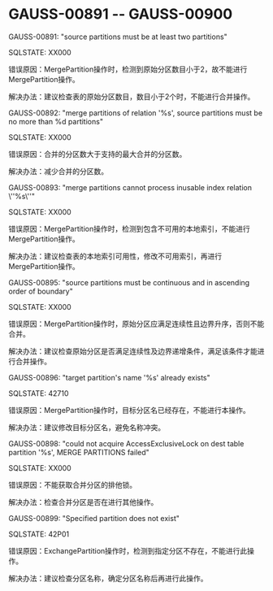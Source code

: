 # GAUSS-00891 -- GAUSS-00900

GAUSS-00891: "source partitions must be at least two partitions"

SQLSTATE: XX000

错误原因：MergePartition操作时，检测到原始分区数目小于2，故不能进行MergePartition操作。

解决办法：建议检查表的原始分区数目，数目小于2个时，不能进行合并操作。

GAUSS-00892: "merge partitions of relation '%s', source partitions must be no more than %d partitions"

SQLSTATE: XX000

错误原因：合并的分区数大于支持的最大合并的分区数。

解决办法：减少合并的分区数。

GAUSS-00893: "merge partitions cannot process inusable index relation \\''%s\\''"

SQLSTATE: XX000

错误原因：MergePartition操作时，检测到包含不可用的本地索引，不能进行MergePartition操作。

解决办法：建议检查表的本地索引可用性，修改不可用索引，再进行MergePartition操作。

GAUSS-00895: "source partitions must be continuous and in ascending order of boundary"

SQLSTATE: XX000

错误原因：MergePartition操作时，原始分区应满足连续性且边界升序，否则不能合并。

解决办法：建议检查原始分区是否满足连续性及边界递增条件，满足该条件才能进行合并操作。

GAUSS-00896: "target partition's name '%s' already exists"

SQLSTATE: 42710

错误原因：MergePartition操作时，目标分区名已经存在，不能进行本操作。

解决办法：建议修改目标分区名，避免名称冲突。

GAUSS-00898: "could not acquire AccessExclusiveLock on dest table partition '%s', MERGE PARTITIONS failed"

SQLSTATE: XX000

错误原因：不能获取合并分区的排他锁。

解决办法：检查合并分区是否在进行其他操作。

GAUSS-00899: "Specified partition does not exist"

SQLSTATE: 42P01

错误原因：ExchangePartition操作时，检测到指定分区不存在，不能进行此操作。

解决办法：建议检查分区名称，确定分区名称后再进行此操作。
